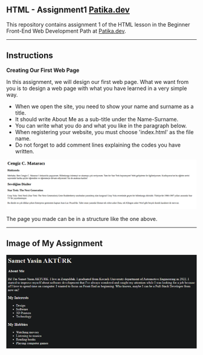 ## HTML - Assignment1 [Patika.dev](https://www.patika.dev/tr) 

This repository contains assignment 1 of the HTML lesson in the Beginner Front-End Web Development Path at [Patika.dev](https://www.patika.dev/tr).

---

## Instructions

**Creating Our First Web Page**

In this assignment, we will design our first web page. What we want from you is to design a web page with what you have learned in a very simple way.

* When we open the site, you need to show your name and surname as a title.
* It should write About Me as a sub-title under the Name-Surname.
* You can write what you do and what you like in the paragraph below.
* When registering your website, you must choose 'index.html' as the file name.
* Do not forget to add comment lines explaining the codes you have written.

![Sample Of Assignment](https://raw.githubusercontent.com/Kodluyoruz/taskforce/main/html/odev1/figures/firstwebpage.png)

The page you made can be in a structure like the one above.

---

## Image of My Assignment

![My First Page](https://github.com/akturksametyasin/Patika.dev-HTML/blob/main/assignment1/image/myfirstwebpage.png)